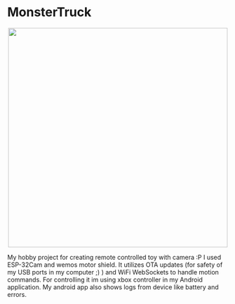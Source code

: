 # MonsterTruck
<p align="center">
<img src="https://user-images.githubusercontent.com/12571316/183261664-645b2a99-16fc-446c-9713-88bf6ea035a5.jpeg" width="500">
</p>

My hobby project for creating remote controlled toy with camera :P I used ESP-32Cam and wemos motor shield. It utilizes OTA updates (for safety of my USB ports in my computer ;) ) and WiFi WebSockets to handle motion commands. For controlling it im using xbox controller in my Android application. My android app also shows logs from device like battery and errors.
